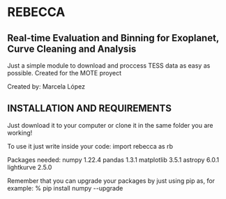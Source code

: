 # REBECCA
## Real-time Evaluation and Binning for Exoplanet, Curve Cleaning and Analysis
Just a simple module to download and proccess TESS data as easy as possible.
Created for the MOTE proyect


Created by: Marcela López


##  INSTALLATION AND REQUIREMENTS  ##

Just download it to your computer or clone it in the same folder you are working!

To use it just write inside your code: import rebecca as rb




Packages needed:
	numpy		1.22.4
	pandas		1.3.1
	matplotlib	3.5.1
	astropy		6.0.1
	lightkurve 	2.5.0
	
	
Remember that you can upgrade your packages by just using pip as, for example:
% pip install numpy --upgrade
